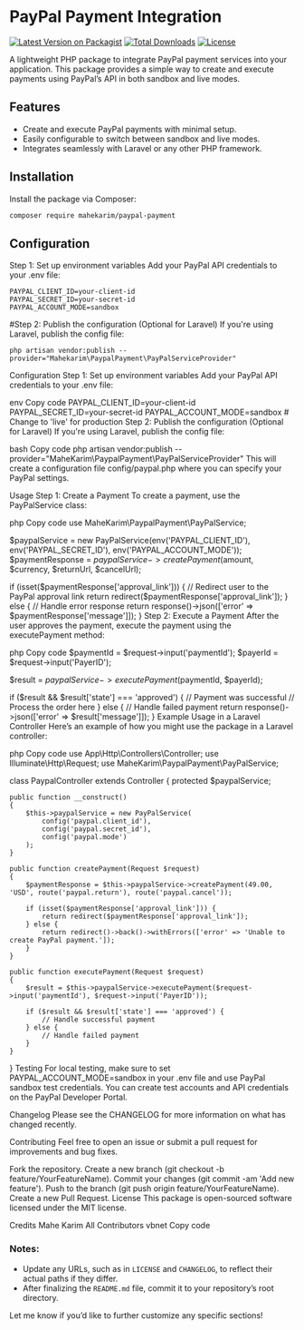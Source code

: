 # PayPal Payment Integration

[![Latest Version on Packagist](https://img.shields.io/packagist/v/mahekarim/paypal-payment.svg?style=flat-square)](https://packagist.org/packages/mahekarim/paypal-payment)
[![Total Downloads](https://img.shields.io/packagist/dt/mahekarim/paypal-payment.svg?style=flat-square)](https://packagist.org/packages/mahekarim/paypal-payment)
[![License](https://img.shields.io/github/license/yourusername/paypal-payment.svg?style=flat-square)](https://github.com/yourusername/paypal-payment/blob/main/LICENSE)

A lightweight PHP package to integrate PayPal payment services into your application. This package provides a simple way to create and execute payments using PayPal’s API in both sandbox and live modes.

## Features

- Create and execute PayPal payments with minimal setup.
- Easily configurable to switch between sandbox and live modes.
- Integrates seamlessly with Laravel or any other PHP framework.

## Installation

Install the package via Composer:

```bash
composer require mahekarim/paypal-payment
```

## Configuration
Step 1: Set up environment variables
Add your PayPal API credentials to your .env file:
```
PAYPAL_CLIENT_ID=your-client-id
PAYPAL_SECRET_ID=your-secret-id
PAYPAL_ACCOUNT_MODE=sandbox
```

#Step 2: Publish the configuration (Optional for Laravel)
If you're using Laravel, publish the config file:


```
php artisan vendor:publish --provider="Mahekarim\PaypalPayment\PayPalServiceProvider"
```
Configuration
Step 1: Set up environment variables
Add your PayPal API credentials to your .env file:

env
Copy code
PAYPAL_CLIENT_ID=your-client-id
PAYPAL_SECRET_ID=your-secret-id
PAYPAL_ACCOUNT_MODE=sandbox # Change to 'live' for production
Step 2: Publish the configuration (Optional for Laravel)
If you're using Laravel, publish the config file:

bash
Copy code
php artisan vendor:publish --provider="MaheKarim\PaypalPayment\PayPalServiceProvider"
This will create a configuration file config/paypal.php where you can specify your PayPal settings.

Usage
Step 1: Create a Payment
To create a payment, use the PayPalService class:

php
Copy code
use MaheKarim\PaypalPayment\PayPalService;

$paypalService = new PayPalService(env('PAYPAL_CLIENT_ID'), env('PAYPAL_SECRET_ID'), env('PAYPAL_ACCOUNT_MODE'));
$paymentResponse = $paypalService->createPayment($amount, $currency, $returnUrl, $cancelUrl);

if (isset($paymentResponse['approval_link'])) {
    // Redirect user to the PayPal approval link
    return redirect($paymentResponse['approval_link']);
} else {
    // Handle error response
    return response()->json(['error' => $paymentResponse['message']]);
}
Step 2: Execute a Payment
After the user approves the payment, execute the payment using the executePayment method:

php
Copy code
$paymentId = $request->input('paymentId');
$payerId = $request->input('PayerID');

$result = $paypalService->executePayment($paymentId, $payerId);

if ($result && $result['state'] === 'approved') {
    // Payment was successful
    // Process the order here
} else {
    // Handle failed payment
    return response()->json(['error' => $result['message']]);
}
Example Usage in a Laravel Controller
Here’s an example of how you might use the package in a Laravel controller:

php
Copy code
use App\Http\Controllers\Controller;
use Illuminate\Http\Request;
use MaheKarim\PaypalPayment\PayPalService;

class PaypalController extends Controller
{
    protected $paypalService;

    public function __construct()
    {
        $this->paypalService = new PayPalService(
            config('paypal.client_id'),
            config('paypal.secret_id'),
            config('paypal.mode')
        );
    }

    public function createPayment(Request $request)
    {
        $paymentResponse = $this->paypalService->createPayment(49.00, 'USD', route('paypal.return'), route('paypal.cancel'));

        if (isset($paymentResponse['approval_link'])) {
            return redirect($paymentResponse['approval_link']);
        } else {
            return redirect()->back()->withErrors(['error' => 'Unable to create PayPal payment.']);
        }
    }

    public function executePayment(Request $request)
    {
        $result = $this->paypalService->executePayment($request->input('paymentId'), $request->input('PayerID'));

        if ($result && $result['state'] === 'approved') {
            // Handle successful payment
        } else {
            // Handle failed payment
        }
    }
}
Testing
For local testing, make sure to set PAYPAL_ACCOUNT_MODE=sandbox in your .env file and use PayPal sandbox test credentials. You can create test accounts and API credentials on the PayPal Developer Portal.

Changelog
Please see the CHANGELOG for more information on what has changed recently.

Contributing
Feel free to open an issue or submit a pull request for improvements and bug fixes.

Fork the repository.
Create a new branch (git checkout -b feature/YourFeatureName).
Commit your changes (git commit -am 'Add new feature').
Push to the branch (git push origin feature/YourFeatureName).
Create a new Pull Request.
License
This package is open-sourced software licensed under the MIT license.

Credits
Mahe Karim
All Contributors
vbnet
Copy code

### Notes:
- Update any URLs, such as in `LICENSE` and `CHANGELOG`, to reflect their actual paths if they differ.
- After finalizing the `README.md` file, commit it to your repository’s root directory. 

Let me know if you’d like to further customize any specific sections!


